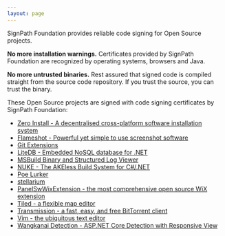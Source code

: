 ```yaml
---
layout: page
---
```


SignPath Foundation provides reliable code signing for Open Source projects. 

**No more installation warnings.** Certificates provided by SignPath Foundation are recognized by operating systems, browsers and Java.

**No more untrusted binaries.** Rest assured that signed code is compiled straight from the source code repository. If you trust the source, you can trust the binary.

These Open Source projects are signed with code signing certificates by SignPath Foundation:

* [Zero Install - A decentralised cross-platform software installation system](0install)
* [Flameshot - Powerful yet simple to use screenshot software](flameshot)
* [Git Extensions](GitExtensions)
* [LiteDB - Embedded NoSQL database for .NET](litedb.org)
* [MSBuild Binary and Structured Log Viewer](msbuildlog.com)
* [NUKE - The AKEless Build System for C#/.NET](nuke.build)
* [Poe Lurker](Poe-Lurker)
* [stellarium](stellarium.org)
* [PanelSwWixExtension - the most comprehensive open source WiX extension](PanelSwWixExtension)
* [Tiled - a flexible map editor](mapeditor.org)
* [Transmission - a fast, easy, and free BitTorrent client](Transmission)
* [Vim - the ubiquitous text editor](Vim)
* [Wangkanai Detection - ASP.NET Core Detection with Responsive View](WangkanaiDetection)